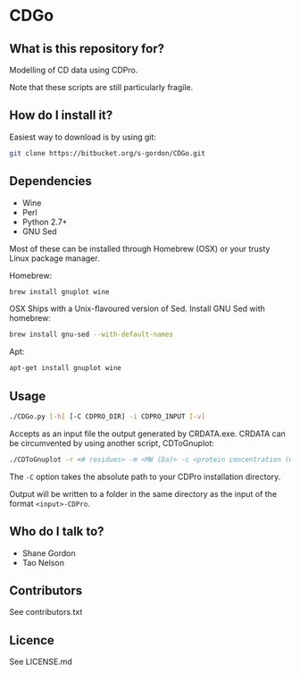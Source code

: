 # CDGo

## What is this repository for?

Modelling of CD data using CDPro.

Note that these scripts are still particularly fragile.

## How do I install it?
Easiest way to download is by using git:
```sh
git clone https://bitbucket.org/s-gordon/CDGo.git
```

## Dependencies
* Wine
* Perl
* Python 2.7+
* GNU Sed

Most of these can be installed through Homebrew (OSX) or your trusty Linux
package manager.

Homebrew:
```sh
brew install gnuplot wine
```

OSX Ships with a Unix-flavoured version of Sed. Install GNU Sed with homebrew:
```sh
brew install gnu-sed --with-default-names
```

Apt:
```sh
apt-get install gnuplot wine
```

## Usage
```sh
./CDGo.py [-h] [-C CDPRO_DIR] -i CDPRO_INPUT [-v]
```

Accepts as an input file the output generated by CRDATA.exe. CRDATA can be
circumvented by using another script, CDToGnuplot:
```sh
./CDToGnuplot -r <# residues> -m <MW (Da)> -c <protein concentration (mg/ml)> [-b <buffer file>] < InFile >OutFile
```
The `-C` option takes the absolute path to your CDPro installation directory.

Output will be written to a folder in the same directory as the input of the
format `<input>-CDPro`.

## Who do I talk to?
* Shane Gordon
* Tao Nelson

## Contributors
See contributors.txt

## Licence
See LICENSE.md
